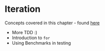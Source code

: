 # Iteration

Concepts covered in this chapter - found [here](https://quii.gitbook.io/learn-go-with-tests/go-fundamentals/integers#wrapping-up)
- More TDD :)
- Introduction to `for`
- Using Benchmarks in testing
